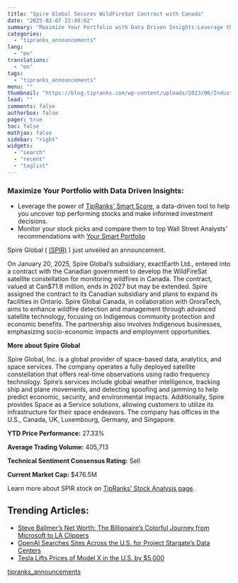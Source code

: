 ```yaml
---
title: "Spire Global Secures WildFireSat Contract with Canada"
date: "2025-02-07 22:48:02"
summary: "Maximize Your Portfolio with Data Driven Insights:Leverage the power of TipRanks' Smart Score, a data-driven tool to help you uncover top performing stocks and make informed investment decisions. Monitor your stock picks and compare them to top Wall Street Analysts' recommendations with Your Smart PortfolioSpire Global ( (SPIR) ) just..."
categories:
  - "tipranks_announcements"
lang:
  - "en"
translations:
  - "en"
tags:
  - "tipranks_announcements"
menu: ""
thumbnail: "https://blog.tipranks.com/wp-content/uploads/2023/06/Industrials-6-750x406.jpg"
lead: ""
comments: false
authorbox: false
pager: true
toc: false
mathjax: false
sidebar: "right"
widgets:
  - "search"
  - "recent"
  - "taglist"
---
```


### Maximize Your Portfolio with Data Driven Insights:

* Leverage the power of [TipRanks' Smart Score](https://www.tipranks.com/screener/top-smart-score-stocks), a data-driven tool to help you uncover top performing stocks and make informed investment decisions.
* Monitor your stock picks and compare them to top Wall Street Analysts' recommendations with  [Your Smart Portfolio](https://www.tipranks.com/smart-portfolio/holdings)

Spire Global ( [(SPIR)](https://www.tipranks.com/stocks/spir) ) just unveiled an announcement.

On January 20, 2025, Spire Global’s subsidiary, exactEarth Ltd., entered into a contract with the Canadian government to develop the WildFireSat satellite constellation for monitoring wildfires in Canada. The contract, valued at Can$71.8 million, ends in 2027 but may be extended. Spire assigned the contract to its Canadian subsidiary and plans to expand its facilities in Ontario. Spire Global Canada, in collaboration with OroraTech, aims to enhance wildfire detection and management through advanced satellite technology, focusing on Indigenous community protection and economic benefits. The partnership also involves Indigenous businesses, emphasizing socio-economic impacts and employment opportunities.

**More about Spire Global**

Spire Global, Inc. is a global provider of space-based data, analytics, and space services. The company operates a fully deployed satellite constellation that offers real-time observations using radio frequency technology. Spire’s services include global weather intelligence, tracking ship and plane movements, and detecting spoofing and jamming to help predict economic, security, and environmental impacts. Additionally, Spire provides Space as a Service solutions, allowing customers to utilize its infrastructure for their space endeavors. The company has offices in the U.S., Canada, UK, Luxembourg, Germany, and Singapore.

**YTD Price Performance:** 27.33%

**Average Trading Volume:** 405,713

**Technical Sentiment Consensus Rating:** Sell

**Current Market Cap:** $476.5M

Learn more about SPIR stock on [TipRanks’ Stock Analysis page](https://www.tipranks.com/stocks/spir/stock-analysis).

Trending Articles:
------------------

* [Steve Ballmer’s Net Worth: The Billionaire’s Colorful Journey from Microsoft to LA Clippers](https://www.tipranks.com/news/steve-ballmers-net-worth-the-billionaires-colorful-journey-from-microsoft-to-la-clippers)
* [OpenAI Searches Sites Across the U.S. for Project Stargate’s Data Centers](https://www.tipranks.com/news/openai-searches-sites-across-the-u-s-for-project-stargates-data-centers)
* [Tesla Lifts Prices of Model X in the U.S. by $5,000](https://www.tipranks.com/news/tesla-lifts-prices-of-model-x-in-the-u-s-by-5000)

[tipranks_announcements](https://www.tipranks.com/news/company-announcements/spire-global-secures-wildfiresat-contract-with-canada)
